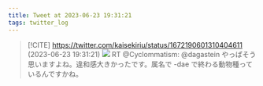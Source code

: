 ```yaml
---
title: Tweet at 2023-06-23 19:31:21
tags: twitter_log
---
```


> [!CITE] https://twitter.com/kaisekiriu/status/1672190601310404611 (2023-06-23 19:31:21)
> ![](https://twitter.com/kaisekiriu/status/1672190601310404611)
> RT @Cyclommatism: @dagastein やっぱそう思いますよね。違和感大きかったです。属名で -dae で終わる動物種っているんですかね。
